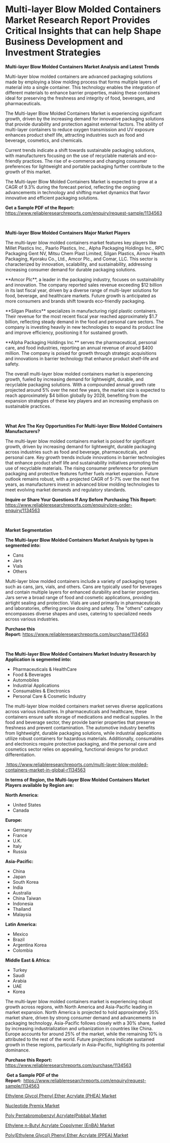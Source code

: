 <p><h1>Multi-layer Blow Molded Containers Market Research Report Provides Critical Insights that can help Shape Business Development and Investment Strategies</h1></p><p><strong>Multi-layer Blow Molded Containers Market Analysis and Latest Trends</strong></p>
<p><p>Multi-layer blow molded containers are advanced packaging solutions made by employing a blow molding process that forms multiple layers of material into a single container. This technology enables the integration of different materials to enhance barrier properties, making these containers ideal for preserving the freshness and integrity of food, beverages, and pharmaceuticals. </p><p>The Multi-layer Blow Molded Containers Market is experiencing significant growth, driven by the increasing demand for innovative packaging solutions that provide durability and protection against external factors. The ability of multi-layer containers to reduce oxygen transmission and UV exposure enhances product shelf life, attracting industries such as food and beverage, cosmetics, and chemicals. </p><p>Current trends indicate a shift towards sustainable packaging solutions, with manufacturers focusing on the use of recyclable materials and eco-friendly practices. The rise of e-commerce and changing consumer preferences for lightweight and portable packaging further contribute to the growth of this market. </p><p>The Multi-layer Blow Molded Containers Market is expected to grow at a CAGR of 9.3% during the forecast period, reflecting the ongoing advancements in technology and shifting market dynamics that favor innovative and efficient packaging solutions.</p></p>
<p><strong>Get a Sample PDF of the Report:&nbsp;</strong> <a href="https://www.reliableresearchreports.com/enquiry/request-sample/1134563?utm_campaign=121&utm_medium=2&utm_source=Github&utm_content=ia&utm_term=25032025&utm_id=multi-layer-blow-molded-containers">https://www.reliableresearchreports.com/enquiry/request-sample/1134563</a></p>
<p>&nbsp;</p>
<p><strong>Multi-layer Blow Molded Containers Major Market Players</strong></p>
<p><p>The multi-layer blow molded containers market features key players like Millet Plastics Inc., Paarlo Plastics, Inc., Alpha Packaging Holdings Inc., RPC Packaging Gent NV, Mitsu Chem Plast Limited, Silgan Plastics, Airnov Health Packaging, Kyoraku Co., Ltd., Amcor Plc., and Comar, LLC. This sector is characterized by innovation, scalability, and sustainability, addressing increasing consumer demand for durable packaging solutions.</p><p>**Amcor Plc**, a leader in the packaging industry, focuses on sustainability and innovation. The company reported sales revenue exceeding $12 billion in its last fiscal year, driven by a diverse range of multi-layer solutions for food, beverage, and healthcare markets. Future growth is anticipated as more consumers and brands shift towards eco-friendly packaging.</p><p>**Silgan Plastics** specializes in manufacturing rigid plastic containers. Their revenue for the most recent fiscal year reached approximately $1.7 billion, reflecting steady demand in the food and personal care sectors. The company is investing heavily in new technologies to expand its product line and improve efficiency, positioning it for sustained growth.</p><p>**Alpha Packaging Holdings Inc.** serves the pharmaceutical, personal care, and food industries, reporting an annual revenue of around $400 million. The company is poised for growth through strategic acquisitions and innovations in barrier technology that enhance product shelf-life and safety.</p><p>The overall multi-layer blow molded containers market is experiencing growth, fueled by increasing demand for lightweight, durable, and recyclable packaging solutions. With a compounded annual growth rate projected around 5% over the next few years, the market size is expected to reach approximately $4 billion globally by 2028, benefiting from the expansion strategies of these key players and an increasing emphasis on sustainable practices.</p></p>
<p>&nbsp;</p>
<p><strong>What Are The Key Opportunities For Multi-layer Blow Molded Containers Manufacturers?</strong></p>
<p><p>The multi-layer blow molded containers market is poised for significant growth, driven by increasing demand for lightweight, durable packaging across industries such as food and beverage, pharmaceuticals, and personal care. Key growth trends include innovations in barrier technologies that enhance product shelf life and sustainability initiatives promoting the use of recyclable materials. The rising consumer preference for premium packaging and protective features further fuels market expansion. Future outlook remains robust, with a projected CAGR of 5-7% over the next five years, as manufacturers invest in advanced blow molding technologies to meet evolving market demands and regulatory standards.</p></p>
<p><strong>Inquire or Share Your Questions If Any Before Purchasing This Report:</strong> <a href="https://www.reliableresearchreports.com/enquiry/pre-order-enquiry/1134563?utm_campaign=121&utm_medium=2&utm_source=Github&utm_content=ia&utm_term=25032025&utm_id=multi-layer-blow-molded-containers">https://www.reliableresearchreports.com/enquiry/pre-order-enquiry/1134563</a></p>
<p>&nbsp;</p>
<p><strong>Market Segmentation</strong></p>
<p><strong>The Multi-layer Blow Molded Containers Market Analysis by types is segmented into:</strong></p>
<p><ul><li>Cans</li><li>Jars</li><li>Vials</li><li>Others</li></ul></p>
<p><p>Multi-layer blow molded containers include a variety of packaging types such as cans, jars, vials, and others. Cans are typically used for beverages and contain multiple layers for enhanced durability and barrier properties. Jars serve a broad range of food and cosmetic applications, providing airtight sealing and protection. Vials are used primarily in pharmaceuticals and laboratories, offering precise dosing and safety. The "others" category encompasses diverse shapes and uses, catering to specialized needs across various industries.</p></p>
<p><strong>Purchase this Report:&nbsp;</strong><a href="https://www.reliableresearchreports.com/purchase/1134563?utm_campaign=121&utm_medium=2&utm_source=Github&utm_content=ia&utm_term=25032025&utm_id=multi-layer-blow-molded-containers">https://www.reliableresearchreports.com/purchase/1134563</a></p>
<p>&nbsp;</p>
<p><strong>The Multi-layer Blow Molded Containers Market Industry Research by Application is segmented into:</strong></p>
<p><ul><li>Pharmaceuticals & HealthCare</li><li>Food & Beverages</li><li>Automobiles</li><li>Industrial Applications</li><li>Consumables & Electronics</li><li>Personal Care & Cosmetic Industry</li></ul></p>
<p><p>The multi-layer blow molded containers market serves diverse applications across various industries. In pharmaceuticals and healthcare, these containers ensure safe storage of medications and medical supplies. In the food and beverage sector, they provide barrier properties that preserve freshness and prevent contamination. The automotive industry benefits from lightweight, durable packaging solutions, while industrial applications utilize robust containers for hazardous materials. Additionally, consumables and electronics require protective packaging, and the personal care and cosmetics sector relies on appealing, functional designs for product differentiation.</p></p>
<p><a href="https://www.reliableresearchreports.com/multi-layer-blow-molded-containers-market-in-global-r1134563?utm_campaign=121&utm_medium=2&utm_source=Github&utm_content=ia&utm_term=25032025&utm_id=multi-layer-blow-molded-containers">&nbsp;https://www.reliableresearchreports.com/multi-layer-blow-molded-containers-market-in-global-r1134563</a></p>
<p><strong>In terms of Region, the Multi-layer Blow Molded Containers Market Players available by Region are:</strong></p>
<p>
    <p> <strong> North America: </strong>
        <ul>
            <li>United States</li>
            <li>Canada</li>
        </ul>
        </p> 
    <p> <strong> Europe: </strong>
        <ul>
            <li>Germany</li>
            <li>France</li>
            <li>U.K.</li>
            <li>Italy</li>
            <li>Russia</li>
        </ul>
        </p> 
    <p> <strong> Asia-Pacific: </strong>
        <ul>
            <li>China</li>
            <li>Japan</li>
            <li>South Korea</li>
            <li>India</li>
            <li>Australia</li>
            <li>China Taiwan</li>
            <li>Indonesia</li>
            <li>Thailand</li>
            <li>Malaysia</li>
        </ul>
        </p> 
    <p> <strong> Latin America: </strong>
        <ul>
            <li>Mexico</li>
            <li>Brazil</li>
            <li>Argentina Korea</li>
            <li>Colombia</li>
        </ul>
        </p> 
    <p> <strong> Middle East & Africa: </strong>
        <ul>
            <li>Turkey</li>
            <li>Saudi</li>
            <li>Arabia</li>
            <li>UAE</li>
            <li>Korea</li>
        </ul>
    </p>
    </p>
<p><p>The multi-layer blow molded containers market is experiencing robust growth across regions, with North America and Asia-Pacific leading in market expansion. North America is projected to hold approximately 35% market share, driven by strong consumer demand and advancements in packaging technology. Asia-Pacific follows closely with a 30% share, fueled by increasing industrialization and urbanization in countries like China. Europe accounts for around 25% of the market, while the remaining 10% is attributed to the rest of the world. Future projections indicate sustained growth in these regions, particularly in Asia-Pacific, highlighting its potential dominance.</p></p>
<p><strong>Purchase this Report: </strong><a href="https://www.reliableresearchreports.com/purchase/1134563?utm_campaign=121&utm_medium=2&utm_source=Github&utm_content=ia&utm_term=25032025&utm_id=multi-layer-blow-molded-containers">https://www.reliableresearchreports.com/purchase/1134563</a></p>
<p>&nbsp;<strong>Get a Sample PDF of the Report:&nbsp;&nbsp;</strong><a href="https://www.reliableresearchreports.com/enquiry/request-sample/1134563?utm_campaign=121&utm_medium=2&utm_source=Github&utm_content=ia&utm_term=25032025&utm_id=multi-layer-blow-molded-containers">https://www.reliableresearchreports.com/enquiry/request-sample/1134563</a></p>
<p><strong></strong></p>
<p><p><a href="https://github.com/siwerhommer97/Market-Research-Report-List-1/blob/main/ethylene-glycol-phenyl-ether-acrylate-phea-market.md?utm_campaign=121&utm_medium=2&utm_source=Github&utm_content=ia&utm_term=25032025&utm_id=multi-layer-blow-molded-containers">Ethylene Glycol Phenyl Ether Acrylate (PHEA) Market</a></p><p><a href="https://github.com/ilanarohalgh/Market-Research-Report-List-1/blob/main/nucleotide-premix-market.md?utm_campaign=121&utm_medium=2&utm_source=Github&utm_content=ia&utm_term=25032025&utm_id=multi-layer-blow-molded-containers">Nucleotide Premix Market</a></p><p><a href="https://github.com/tabormahay2f/Market-Research-Report-List-1/blob/main/poly-pentabromobenzyl-acrylateppbba-market.md?utm_campaign=121&utm_medium=2&utm_source=Github&utm_content=ia&utm_term=25032025&utm_id=multi-layer-blow-molded-containers">Poly Pentabromobenzyl Acrylate(Ppbba) Market</a></p><p><a href="https://github.com/zdybelzinn/Market-Research-Report-List-1/blob/main/ethylene-n-butyl-acrylate-copolymer-enba-market.md?utm_campaign=121&utm_medium=2&utm_source=Github&utm_content=ia&utm_term=25032025&utm_id=multi-layer-blow-molded-containers">Ethylene n-Butyl Acrylate Copolymer (EnBA) Market</a></p><p><a href="https://github.com/naingbiner7i/Market-Research-Report-List-1/blob/main/polyethylene-glycol-phenyl-ether-acrylate-ppea-market.md?utm_campaign=121&utm_medium=2&utm_source=Github&utm_content=ia&utm_term=25032025&utm_id=multi-layer-blow-molded-containers">Poly(Ethylene Glycol) Phenyl Ether Acrylate (PPEA) Market</a></p></p>